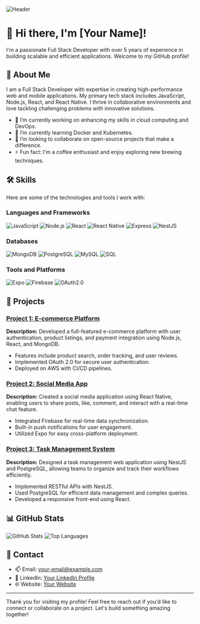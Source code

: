 ![Header](https://imgur.com/YOUR_IMAGE_URL)

# 👋 Hi there, I'm [Your Name]!

I'm a passionate Full Stack Developer with over 5 years of experience in building scalable and efficient applications. Welcome to my GitHub profile!

## 🚀 About Me

I am a Full Stack Developer with expertise in creating high-performance web and mobile applications. My primary tech stack includes JavaScript, Node.js, React, and React Native. I thrive in collaborative environments and love tackling challenging problems with innovative solutions.

- 🔭 I’m currently working on enhancing my skills in cloud computing and DevOps.
- 🌱 I’m currently learning Docker and Kubernetes.
- 👯 I’m looking to collaborate on open-source projects that make a difference.
- ⚡ Fun fact: I'm a coffee enthusiast and enjoy exploring new brewing techniques.

## 🛠️ Skills

Here are some of the technologies and tools I work with:

### Languages and Frameworks
![JavaScript](https://img.shields.io/badge/JavaScript-F7DF1E?logo=javascript&logoColor=black&style=for-the-badge)
![Node.js](https://img.shields.io/badge/Node.js-339933?logo=node.js&logoColor=white&style=for-the-badge)
![React](https://img.shields.io/badge/React-61DAFB?logo=react&logoColor=black&style=for-the-badge)
![React Native](https://img.shields.io/badge/React_Native-61DAFB?logo=react&logoColor=black&style=for-the-badge)
![Express](https://img.shields.io/badge/Express-000000?logo=express&logoColor=white&style=for-the-badge)
![NestJS](https://img.shields.io/badge/NestJS-E0234E?logo=nestjs&logoColor=white&style=for-the-badge)

### Databases
![MongoDB](https://img.shields.io/badge/MongoDB-47A248?logo=mongodb&logoColor=white&style=for-the-badge)
![PostgreSQL](https://img.shields.io/badge/PostgreSQL-336791?logo=postgresql&logoColor=white&style=for-the-badge)
![MySQL](https://img.shields.io/badge/MySQL-4479A1?logo=mysql&logoColor=white&style=for-the-badge)
![SQL](https://img.shields.io/badge/SQL-003B57?style=for-the-badge&logo=sql&logoColor=white)

### Tools and Platforms
![Expo](https://img.shields.io/badge/Expo-000020?logo=expo&logoColor=white&style=for-the-badge)
![Firebase](https://img.shields.io/badge/Firebase-FFCA28?logo=firebase&logoColor=black&style=for-the-badge)
![OAuth2.0](https://img.shields.io/badge/OAuth_2.0-3C3C3D?logo=oauth&logoColor=white&style=for-the-badge)

## 📂 Projects

### [Project 1: E-commerce Platform](https://github.com/username/project1)
**Description:** Developed a full-featured e-commerce platform with user authentication, product listings, and payment integration using Node.js, React, and MongoDB.

- Features include product search, order tracking, and user reviews.
- Implemented OAuth 2.0 for secure user authentication.
- Deployed on AWS with CI/CD pipelines.

### [Project 2: Social Media App](https://github.com/username/project2)
**Description:** Created a social media application using React Native, enabling users to share posts, like, comment, and interact with a real-time chat feature.

- Integrated Firebase for real-time data synchronization.
- Built-in push notifications for user engagement.
- Utilized Expo for easy cross-platform deployment.

### [Project 3: Task Management System](https://github.com/username/project3)
**Description:** Designed a task management web application using NestJS and PostgreSQL, allowing teams to organize and track their workflows efficiently.

- Implemented RESTful APIs with NestJS.
- Used PostgreSQL for efficient data management and complex queries.
- Developed a responsive front-end using React.

## 📊 GitHub Stats

![GitHub Stats](https://github-readme-stats.vercel.app/api?username=your-username&show_icons=true&theme=radical)
![Top Languages](https://github-readme-stats.vercel.app/api/top-langs/?username=your-username&layout=compact&theme=radical)

## 🤝 Contact

- 📫 Email: [your-email@example.com](mailto:your-email@example.com)
- 💼 LinkedIn: [Your LinkedIn Profile](https://linkedin.com/in/your-profile)
- 🌐 Website: [Your Website](https://your-website.com)

---

Thank you for visiting my profile! Feel free to reach out if you'd like to connect or collaborate on a project. Let's build something amazing together!


